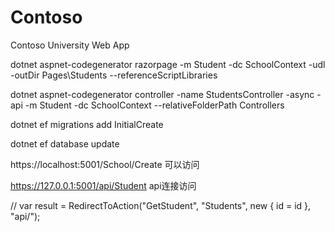# Contoso
Contoso University Web App


<!-- Server=mysql;Port=4000;Database=votes;User=root;SslMode=None

Server=localhost;Database=test;Uid=root;Pwd=123456; -->

dotnet aspnet-codegenerator razorpage -m Student -dc SchoolContext -udl -outDir Pages\Students --referenceScriptLibraries

dotnet aspnet-codegenerator controller -name StudentsController -async -api -m Student -dc SchoolContext --relativeFolderPath Controllers

dotnet ef migrations add InitialCreate
<!-- 在数据库生成 表 -->
dotnet ef database update   

https://localhost:5001/School/Create 可以访问

https://127.0.0.1:5001/api/Student   api连接访问

<!-- 重定向 勉强算是一个解决方案 -->
// var result = RedirectToAction("GetStudent", "Students", new { id = id }, "api/");